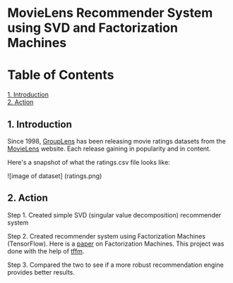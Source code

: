 # MovieLens Recommender System using SVD and Factorization Machines

# Table of Contents

[1. Introduction](#section-a)  
[2. Action](#section-b)  


## <a name="section-a"></a>1.  Introduction

Since 1998, [GroupLens](http://www.grouplens.org) has been releasing movie ratings datasets from the 
[MovieLens](http://www.movielens.org) website. Each release gaining in popularity and in content.

Here's a snapshot of what the ratings.csv file looks like:

![image of dataset]
(ratings.png)
 
 
## <a name="section-a"></a>2. Action

Step 1. Created simple SVD (singular value decomposition) recommender system

Step 2. Created recommender system using Factorization Machines (TensorFlow). Here is a [paper](http://www.algo.uni-konstanz.de/members/rendle/pdf/Rendle2010FM.pdf) 
on Factorization Machines. This project was done with the help of [tffm](https://github.com/geffy/tffm).

Step 3. Compared the two to see if a more robust recommendation engine provides better results.